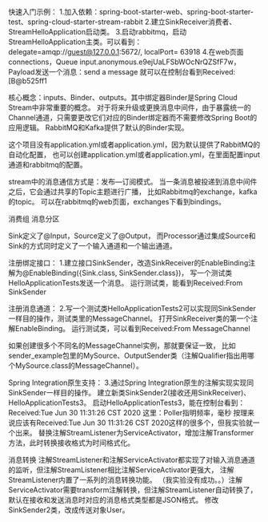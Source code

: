 快速入门示例：
1.加入依赖：spring-boot-starter-web、spring-boot-starter-test、spring-cloud-starter-stream-rabbit
2.建立SinkReceiver消费者、StreamHelloApplication启动类。
3.启动rabbitmq，启动StreamHelloApplication主类。可以看到：delegate=amqp://guest@127.0.0.1:5672/, localPort= 63918
4.在web页面connections，Queue input.anonymous.e9ejUaLFSbWOcNrQZSfF7w，Payload发送一个消息：send a message
就可以在控制台看到Received:[B@b525ff1

核心概念：inputs、Binder、outputs。其中绑定器Binder是Spring Cloud Stream中非常重要的概念。
对于将来升级或更换消息中间件，由于暴露统一的Channel通道，只需要更改它们对应的Binder绑定器而不需要修改Spring Boot的应用逻辑。
RabbitMQ和Kafka提供了默认的Binder实现。

这个项目没有application.yml或者application.yml，因为默认提供了RabbitMQ的自动化配置，
也可以创建application.yml或者application.yml，在里面配置input通道和rabbitmq的配置。

stream中的消息通信方式是：发布—订阅模式。
当一条消息被投递到消息中间件之后，它会通过共享的Topic主题进行广播，
比如Rabbitmq的exchange，kafka的topic。
可以在rabbitmq的web页面，exchanges下看到bindings。

消费组
消息分区

Sink定义了@Input，Source定义了@Output，
而Processor通过集成Source和Sink的方式同时定义了一个输入通道和一个输出通道。

注册绑定接口：
1.建立接口SinkSender，改造SinkReceiver的EnableBinding注解为@EnableBinding({Sink.class, SinkSender.class})，
写一个测试类HelloApplicationTests发送一个消息。
运行测试类，能看到Received:From SinkSender

注册消息通道：
2.写一个测试类HelloApplicationTests2可以实现同SinkSender一样目的操作，测试类里的MessageChannel。
打开SinkReceiver类的第一个注解EnableBinding。
运行测试类，可以看到Received:From MessageChannel

如果创建很多个不同名的MessageChannel实例，那就要保证一致，
比如sender_example包里的MySource、OutputSender类（注解Qualifier指出用哪个MySource.class的MessageChannel）。

Spring Integration原生支持：
3.通过Spring Integration原生的注解实现实现同SinkSender一样目的操作。
建立新类SinkSender2(接收还用SinkReceiver)、HelloApplicationTests3。
启动HelloApplicationTests3，能在控制台看到：
Received:Tue Jun 30 11:31:26 CST 2020
这里：Poller指明频率，毫秒
按理来说应该有Received:Tue Jun 30 11:31:26 CST 2020这样的很多个，但我实验就一个出来。
替换注解StreamListener为ServiceActivator，增加注解Transformer方法，此时转换接收格式为时间格式化。

消息转换
注解StreamListener和注解ServiceActivator都实现了对输入消息通道的监听，但注解StreamListener相比注解ServiceActivator更强大，
注解StreamListener内置了一系列的消息转换功能。
（我实验没有成功。。）注解ServiceActivator需要transform注解转换，但注解StreamListener自动转换了，默认在接收和发送消息时对应的消息格式类型都是JSON格式。
修改SinkSender2类，改成传送对象User。
